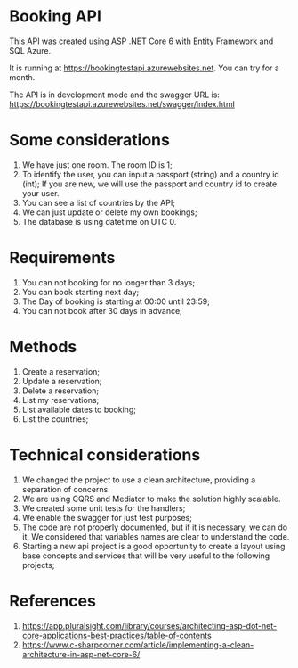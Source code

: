 # Booking API

This API was created using ASP .NET Core 6 with Entity Framework and SQL Azure.

It is running at https://bookingtestapi.azurewebsites.net. You can try for a month.

The API is in development mode and the swagger URL is: https://bookingtestapi.azurewebsites.net/swagger/index.html

# Some considerations
1. We have just one room. The room ID is 1;
2. To identify the user, you can input a passport (string) and a country id (int); If you are new, we will use the passport and country id to create your user.
3. You can see a list of countries by the API;
4. We can just update or delete my own bookings;
5. The database is using datetime on UTC 0.

# Requirements
1. You can not booking for no longer than 3 days;
2. You can book starting next day;
3. The Day of booking is starting at 00:00 until 23:59;
4. You can not book after 30 days in advance;

# Methods
1. Create a reservation;
2. Update a reservation;
3. Delete a reservation;
4. List my reservations;
5. List available dates to booking;
6. List the countries;

# Technical considerations
1. We changed the project to use a clean architecture, providing a separation of concerns.
2. We are using CQRS and Mediator to make the solution highly scalable.
3. We created some unit tests for the handlers;
4. We enable the swagger for just test purposes;
6. The code are not properly documented, but if it is necessary, we can do it. We considered that variables names are clear to understand the code.
7. Starting a new api project is a good opportunity to create a layout using base concepts and services that will be very useful to the following projects;

# References
1. https://app.pluralsight.com/library/courses/architecting-asp-dot-net-core-applications-best-practices/table-of-contents
2. https://www.c-sharpcorner.com/article/implementing-a-clean-architecture-in-asp-net-core-6/

